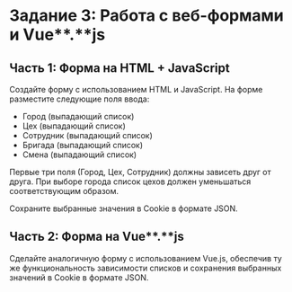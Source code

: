 # **Задание 3: Работа с веб-формами и** **Vue****.****js**

## **Часть 1: Форма на** **HTML** **+** **JavaScript**

Создайте форму с использованием HTML и JavaScript. На форме разместите следующие поля ввода:

- Город (выпадающий список)
- Цех (выпадающий список)
- Сотрудник (выпадающий список)
- Бригада (выпадающий список)
- Смена (выпадающий список)

Первые три поля (Город, Цех, Сотрудник) должны зависеть друг от друга. При выборе города список цехов должен уменьшаться соответствующим образом.

Сохраните выбранные значения в Cookie в формате JSON.

## **Часть 2: Форма на** **Vue****.****js**

Сделайте аналогичную форму с использованием Vue.js, обеспечив ту же функциональность зависимости списков и сохранения выбранных значений в Cookie в формате JSON.

